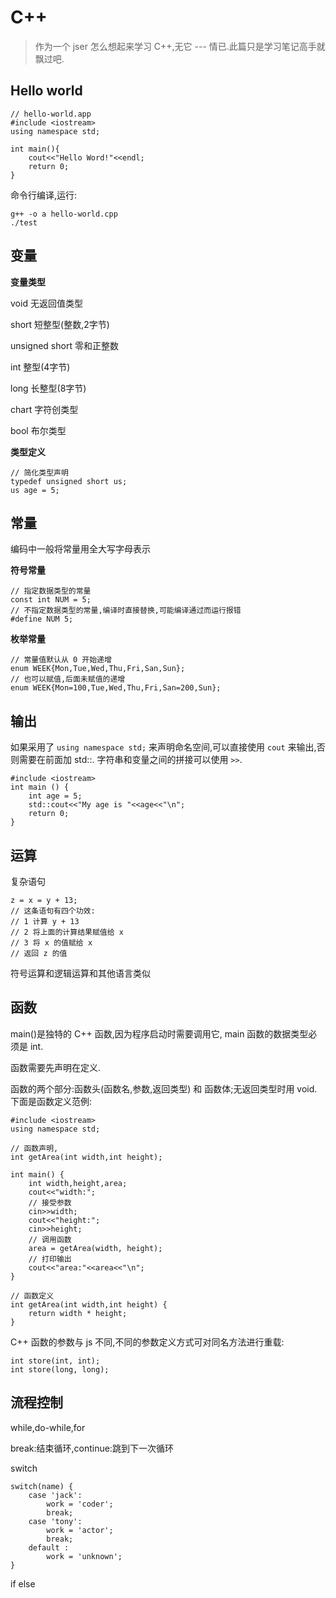 # C++

> 作为一个 jser 怎么想起来学习 C++,无它 --- 情已.此篇只是学习笔记高手就飘过吧.

## Hello world

    // hello-world.app
    #include <iostream>
    using namespace std;
    
    int main(){
        cout<<"Hello Word!"<<endl;
        return 0;
    }

命令行编译,运行:

    g++ -o a hello-world.cpp
    ./test

## 变量

**变量类型**

void 无返回值类型

short 短整型(整数,2字节)

unsigned short 零和正整数

int 整型(4字节)
 
long 长整型(8字节)

chart 字符创类型

bool 布尔类型

**类型定义**

    // 简化类型声明
    typedef unsigned short us;
    us age = 5;

## 常量

编码中一般将常量用全大写字母表示

**符号常量**
    
    // 指定数据类型的常量
    const int NUM = 5;
    // 不指定数据类型的常量,编译时直接替换,可能编译通过而运行报错
    #define NUM 5;
    
**枚举常量**
    
    // 常量值默认从 0 开始递增
    enum WEEK{Mon,Tue,Wed,Thu,Fri,San,Sun};
    // 也可以赋值,后面未赋值的递增
    enum WEEK{Mon=100,Tue,Wed,Thu,Fri,San=200,Sun};
    
## 输出

如果采用了 `using namespace std;` 来声明命名空间,可以直接使用 `cout` 来输出,否则需要在前面加 std::.
字符串和变量之间的拼接可以使用 `>>`.

    #include <iostream>
    int main () {
        int age = 5;
        std::cout<<"My age is "<<age<<"\n";
        return 0;
    }
    
## 运算
    
复杂语句
    
    z = x = y + 13;
    // 这条语句有四个功效:
    // 1 计算 y + 13
    // 2 将上面的计算结果赋值给 x
    // 3 将 x 的值赋给 x
    // 返回 z 的值
    
符号运算和逻辑运算和其他语言类似
    

## 函数

main()是独特的 C++ 函数,因为程序启动时需要调用它, main 函数的数据类型必须是 int.

函数需要先声明在定义.

函数的两个部分:函数头(函数名,参数,返回类型) 和 函数体;无返回类型时用 void.下面是函数定义范例:

    #include <iostream>
    using namespace std;
    
    // 函数声明,
    int getArea(int width,int height);
    
    int main() {
        int width,height,area;
        cout<<"width:";
        // 接受参数
        cin>>width;
        cout<<"height:";
        cin>>height;
        // 调用函数
        area = getArea(width, height);
        // 打印输出
        cout<<"area:"<<area<<"\n";
    }
    
    // 函数定义
    int getArea(int width,int height) {
        return width * height;
    }

C++ 函数的参数与 js 不同,不同的参数定义方式可对同名方法进行重载:

    int store(int, int);
    int store(long, long);

## 流程控制

while,do-while,for

break:结束循环,continue:跳到下一次循环

switch

    switch(name) {
        case 'jack':
            work = 'coder';
            break;
        case 'tony':
            work = 'actor';
            break;
        default :
            work = 'unknown';
    }

if else